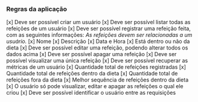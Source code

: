 ### Regras da aplicação

[x] Deve ser possível criar um usuário
[x] Deve ser possível listar todas as refeições de um usuário
[x] Deve ser possível registrar uma refeição feita, com as seguintes informações:
  *As refeições devem ser relacionadas a um usuário.*
  [x] Nome
  [x] Descrição
  [x] Data e Hora
  [x] Está dentro ou não da dieta
[x] Deve ser possível editar uma refeição, podendo alterar todos os dados acima
[x] Deve ser possível apagar uma refeição
[x] Deve ser possível visualizar uma única refeição
[x] Deve ser possível recuperar as métricas de um usuário
  [x] Quantidade total de refeições registradas
  [x] Quantidade total de refeições dentro da dieta
  [x] Quantidade total de refeições fora da dieta
  [x] Melhor sequência de refeições dentro da dieta
[x] O usuário só pode visualizar, editar e apagar as refeições o qual ele criou
[x] Deve ser possível identificar o usuário entre as requisições